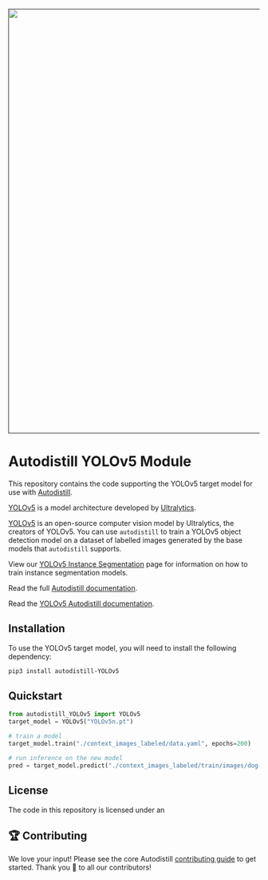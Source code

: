 <div align="center">
  <p>
    <a align="center" href="" target="_blank">
      <img
        width="850"
        src="https://media.roboflow.com/open-source/autodistill/autodistill-banner.png"
      >
    </a>
  </p>
</div>

# Autodistill YOLOv5 Module

This repository contains the code supporting the YOLOv5 target model for use with [Autodistill](https://github.com/autodistill/autodistill).

[YOLOv5](https://github.com/ultralytics/ultralytics) is a model architecture developed by [Ultralytics](https://ultralytics.com).

[YOLOv5](https://github.com/ultralytics/ultralytics) is an open-source computer vision model by Ultralytics, the creators of YOLOv5. You can use `autodistill` to train a YOLOv5 object detection model on a dataset of labelled images generated by the base models that `autodistill` supports.

View our [YOLOv5 Instance Segmentation](/target-models/YOLOv5-instance-segmentation/) page for information on how to train instance segmentation models.

Read the full [Autodistill documentation](https://autodistill.github.io/autodistill/).

Read the [YOLOv5 Autodistill documentation](https://autodistill.github.io/autodistill/target_models/yolov5/).

## Installation

To use the YOLOv5 target model, you will need to install the following dependency:

```bash
pip3 install autodistill-YOLOv5
```

## Quickstart

```python
from autodistill_YOLOv5 import YOLOv5
target_model = YOLOv5("YOLOv5n.pt")

# train a model
target_model.train("./context_images_labeled/data.yaml", epochs=200)

# run inference on the new model
pred = target_model.predict("./context_images_labeled/train/images/dog-7.jpg", conf=0.01)
```

## License

The code in this repository is licensed under an 

## 🏆 Contributing

We love your input! Please see the core Autodistill [contributing guide](https://github.com/autodistill/autodistill/blob/main/CONTRIBUTING.md) to get started. Thank you 🙏 to all our contributors!